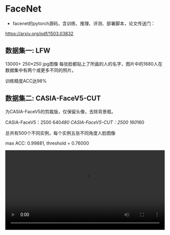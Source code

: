 # FaceNet 

- facenet的pytorch源码，含训练、推理、评测、部署脚本，论文传送门：

https://arxiv.org/pdf/1503.03832 

## 数据集一: LFW
13000+ 250*250 jpg图像
每张脸都贴上了所画的人的名字，图片中的1680人在数据集中有两个或更多不同的照片。

训练精度ACC达98%

## 数据集二: CASIA-FaceV5-CUT
为CASIA-FaceV5的剪裁版，仅保留头像，去除背景框。

CASIA-FaceV5：2500 640*480 
CASIA-FaceV5-CUT：2500 160*160

总共有500个不同实例，每个实例五张不同角度人脸图像

max ACC: 0.99881, threshold = 0.76000

<video src="https://github.com/user-attachments/assets/88e568ae-29a5-4a25-8585-7d9c40d79500" 
       controls 
       width="100%" 
       height="auto" 
       style="max-width: 720px; height: auto; display: block; object-fit: contain;">
</video>
